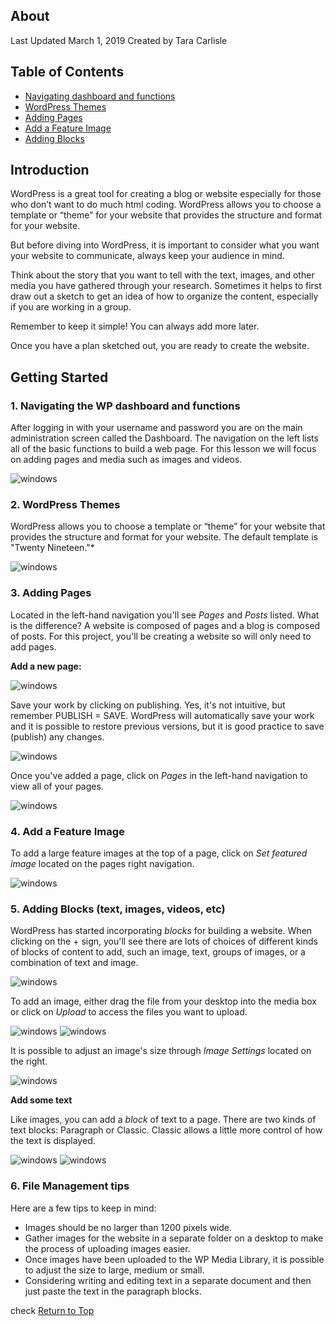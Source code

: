 ## About
Last Updated March 1, 2019
Created by Tara Carlisle


## Table of Contents
* [Navigating dashboard and functions](#1-Navigating-the-WP-dashboard-and-functions) 
* [WordPress Themes](#2-WordPress-Themes) 
* [Adding Pages](#3-Adding-Pages) 
* [Add a Feature Image](#4-Add-a-Feature-Image)
* [Adding Blocks](#5-Adding-Blocks) 

## Introduction
WordPress is a great tool for creating a blog or website especially for those who don’t want to do much html coding. WordPress allows you to choose a template or “theme” for your website that provides the structure and format for your website. 

But before diving into WordPress, it is important to consider what you want your website to communicate, always keep your audience in mind. 

Think about the story that you want to tell with the text, images, and other media you have gathered through your research. Sometimes it helps to first draw out a sketch to get an idea of how to organize the content, especially if you are working in a group. 

Remember to keep it simple! You can always add more later. 

Once you have a plan sketched out, you are ready to create the website.

## Getting Started

### 1. Navigating the WP dashboard and functions
After logging in with your username and password you are on the main administration screen called the Dashboard. The navigation on the left lists all of the basic functions to build a web page. For this lesson we will focus on adding pages and media such as images and videos. 

<img src="images/class-dashboard.png" alt="windows" class="center"/>

### 2. WordPress Themes
WordPress allows you to choose a template or “theme” for your website that provides the structure and format for your website. The default template is "Twenty Nineteen."*

<img src="images/class-appearance.png" alt="windows" class="center"/>

### 3. Adding Pages
Located in the left-hand navigation you'll see *Pages* and *Posts* listed. What is the difference? A website is composed of pages and a blog is composed of posts. For this project, you'll be creating a website so will only need to add pages.   

**Add a new page:** 

<img src="images/class-addnewpage.png" alt="windows" class="center"/>

Save your work by clicking on publishing. Yes, it's not intuitive, but remember PUBLISH = SAVE. WordPress will automatically save your work and it is possible to restore previous versions, but it is good practice to save (publish) any changes.

<img src="images/class-publish.png" alt="windows" class="center"/>

Once you've added a page, click on *Pages* in the left-hand navigation to view all of your pages. 

<img src="images/class-pages.png" alt="windows" class="center"/>

### 4. Add a Feature Image 
To add a large feature images at the top of a page, click on *Set featured image* located on the pages right navigation. 

<img src="images/class-featureimage.png" alt="windows" class="center"/>


### 5. Adding Blocks (text, images, videos, etc)
WordPress has started incorporating *blocks* for building a website. When clicking on the + sign, you'll see there are lots of choices of different kinds of blocks of content to add, such an image, text, groups of images, or a combination of text and image. 

<img src="images/class-blocks.png" alt="windows" class="left"/>

To add an image, either drag the file from your desktop into the media box or click on *Upload* to access the files you want to upload. 

<img src="images/class-addmedia.png" alt="windows" class="center"/>



<img src="images/class-media.png" alt="windows" class="center"/>

It is possible to adjust an image's size through *Image Settings* located on the right. 

<img src="images/class-imageprops.png" alt="windows" class="center"/>


**Add some text**

Like images, you can add a *block* of text to a page. There are two kinds of text blocks: Paragraph or Classic. Classic allows a little more control of how the text is displayed. 

<img src="images/class-addtext.png" alt="windows" class="center"/>

<img src="images/class-text.png" alt="windows" class="center"/>

### 6. File Management tips 

Here are a few tips to keep in mind: 

* Images should be no larger than 1200 pixels wide.
* Gather images for the website in a separate folder on a desktop to make the process of uploading images easier.
* Once images have been uploaded to the WP Media Library, it is possible to adjust the size to large, medium or small.
* Considering writing and editing text in a separate document and then just paste the text in the paragraph blocks.

check
[Return to Top](#about)
